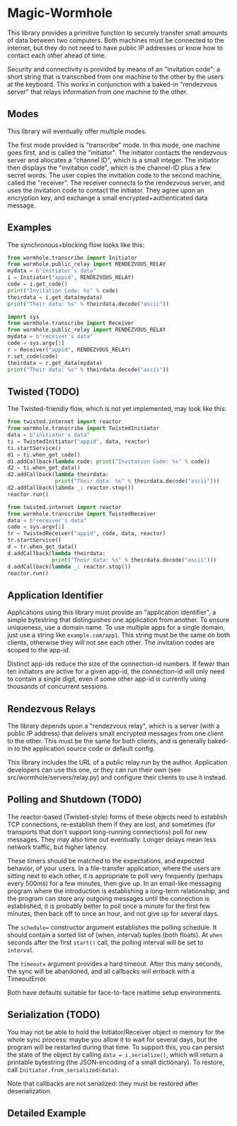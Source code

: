 # Magic-Wormhole

This library provides a primitive function to securely transfer small amounts
of data between two computers. Both machines must be connected to the
internet, but they do not need to have public IP addresses or know how to
contact each other ahead of time.

Security and connectivity is provided by means of an "invitation code": a
short string that is transcribed from one machine to the other by the users
at the keyboard. This works in conjunction with a baked-in "rendezvous
server" that relays information from one machine to the other.

## Modes

This library will eventually offer multiple modes.

The first mode provided is "transcribe" mode. In this mode, one machine goes
first, and is called the "initiator". The initiator contacts the rendezvous
server and allocates a "channel ID", which is a small integer. The initiator
then displays the "invitation code", which is the channel-ID plus a few
secret words. The user copies the invitation code to the second machine,
called the "receiver". The receiver connects to the rendezvous server, and
uses the invitation code to contact the initiator. They agree upon an
encryption key, and exchange a small encrypted+authenticated data message.

## Examples

The synchronous+blocking flow looks like this:

```python
from wormhole.transcribe import Initiator
from wormhole.public_relay import RENDEZVOUS_RELAY
mydata = b"initiator's data"
i = Initiator("appid", RENDEZVOUS_RELAY)
code = i.get_code()
print("Invitation Code: %s" % code)
theirdata = i.get_data(mydata)
print("Their data: %s" % theirdata.decode("ascii"))
```

```python
import sys
from wormhole.transcribe import Receiver
from wormhole.public_relay import RENDEZVOUS_RELAY
mydata = b"receiver's data"
code = sys.argv[1]
r = Receiver("appid", RENDEZVOUS_RELAY)
r.set_code(code)
theirdata = r.get_data(mydata)
print("Their data: %s" % theirdata.decode("ascii"))
```

## Twisted (TODO)

The Twisted-friendly flow, which is not yet implemented, may look like this:

```python
from twisted.internet import reactor
from wormhole.transcribe import TwistedInitiator
data = b"initiator's data"
ti = TwistedInitiator("appid", data, reactor)
ti.startService()
d1 = ti.when_get_code()
d1.addCallback(lambda code: print("Invitation Code: %s" % code))
d2 = ti.when_get_data()
d2.addCallback(lambda theirdata:
               print("Their data: %s" % theirdata.decode("ascii")))
d2.addCallback(labmda _: reactor.stop())
reactor.run()
```

```python
from twisted.internet import reactor
from wormhole.transcribe import TwistedReceiver
data = b"receiver's data"
code = sys.argv[1]
tr = TwistedReceiver("appid", code, data, reactor)
tr.startService()
d = tr.when_get_data()
d.addCallback(lambda theirdata:
              print("Their data: %s" % theirdata.decode("ascii")))
d.addCallback(lambda _: reactor.stop())
reactor.run()
```

## Application Identifier

Applications using this library must provide an "application identifier", a
simple bytestring that distinguishes one application from another. To ensure
uniqueness, use a domain name. To use multiple apps for a single domain, just
use a string like `example.com/app1`. This string must be the same on both
clients, otherwise they will not see each other. The invitation codes are
scoped to the app-id.

Distinct app-ids reduce the size of the connection-id numbers. If fewer than
ten initiators are active for a given app-id, the connection-id will only
need to contain a single digit, even if some other app-id is currently using
thousands of concurrent sessions.

## Rendezvous Relays

The library depends upon a "rendezvous relay", which is a server (with a
public IP address) that delivers small encrypted messages from one client to
the other. This must be the same for both clients, and is generally baked-in
to the application source code or default config.

This library includes the URL of a public relay run by the author.
Application developers can use this one, or they can run their own (see
src/wormhole/servers/relay.py) and configure their clients to use it instead.

## Polling and Shutdown (TODO)

The reactor-based (Twisted-style) forms of these objects need to establish
TCP connections, re-establish them if they are lost, and sometimes (for
transports that don't support long-running connections) poll for new
messages. They may also time out eventually. Longer delays mean less network
traffic, but higher latency.

These timers should be matched to the expectations, and expected behavior, of
your users. In a file-transfer application, where the users are sitting next
to each other, it is appropriate to poll very frequently (perhaps every
500ms) for a few minutes, then give up. In an email-like messaging program
where the introduction is establishing a long-term relationship, and the
program can store any outgoing messages until the connection is established,
it is probably better to poll once a minute for the first few minutes, then
back off to once an hour, and not give up for several days.

The `schedule=` constructor argument establishes the polling schedule. It
should contain a sorted list of (when, interval) tuples (both floats). At
`when` seconds after the first `start()` call, the polling interval will be
set to `interval`.

The `timeout=` argument provides a hard timeout. After this many seconds, the
sync will be abandoned, and all callbacks will errback with a TimeoutError.

Both have defaults suitable for face-to-face realtime setup environments.

## Serialization (TODO)

You may not be able to hold the Initiator/Receiver object in memory for the
whole sync process: maybe you allow it to wait for several days, but the
program will be restarted during that time. To support this, you can persist
the state of the object by calling `data = i.serialize()`, which will return
a printable bytestring (the JSON-encoding of a small dictionary). To restore,
call `Initiator.from_serialized(data)`.

Note that callbacks are not serialized: they must be restored after
deserialization.

## Detailed Example

```python

```
